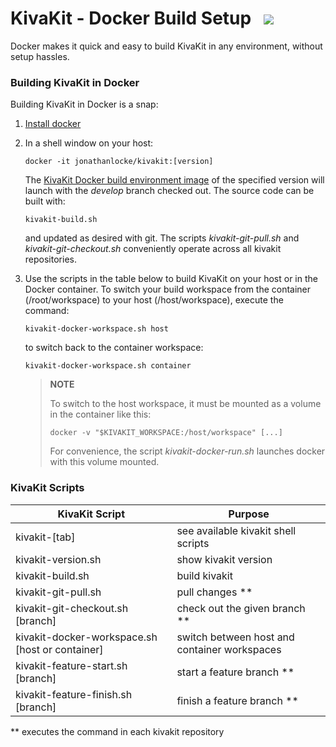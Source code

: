 # KivaKit - Docker Build Setup   <img src="https://www.kivakit.org/images/box-32.png" srcset="https://www.kivakit.org/images/box-32-2x.png 2x"/>

Docker makes it quick and easy to build KivaKit in any environment, without setup hassles.

### Building KivaKit in Docker

Building KivaKit in Docker is a snap:

1. [Install docker](https://docs.docker.com/get-docker/)
2. In a shell window on your host:

       docker -it jonathanlocke/kivakit:[version]

   The [KivaKit Docker build environment image]( https://hub.docker.com/repository/docker/jonathanlocke/kivakit) of the specified version will launch with the *develop* branch checked out. The source code can be built with:

       kivakit-build.sh

   and updated as desired with git. The scripts *kivakit-git-pull.sh* and *kivakit-git-checkout.sh* conveniently operate across all kivakit repositories.

3. Use the scripts in the table below to build KivaKit on your host or in the Docker container. To switch your build workspace from the container (/root/workspace) to your host (/host/workspace), execute the command:

       kivakit-docker-workspace.sh host

   to switch back to the container workspace:

       kivakit-docker-workspace.sh container

   > **NOTE**
   >
   > To switch to the host workspace, it must be mounted as a volume in the container like this:
   >
   >     docker -v "$KIVAKIT_WORKSPACE:/host/workspace" [...]
   >
   > For convenience, the script *kivakit-docker-run.sh* launches docker with this volume mounted.

### KivaKit Scripts

| KivaKit Script                                    | Purpose                                      |
|---------------------------------------------------|----------------------------------------------|
| kivakit-\[tab\]                                   | see available kivakit shell scripts          |
| kivakit-version.sh                                | show kivakit version                         |
| kivakit-build.sh                                  | build kivakit                                |
| kivakit-git-pull.sh                               | pull changes **                              |
| kivakit-git-checkout.sh \[branch\]                | check out the given branch **                |
| kivakit-docker-workspace.sh \[host or container\] | switch between host and container workspaces |
| kivakit-feature-start.sh \[branch\]               | start a feature branch **                    |
| kivakit-feature-finish.sh \[branch\]              | finish a feature branch **                   |

** executes the command in each kivakit repository
